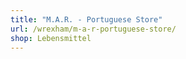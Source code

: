 ```yaml
---
title: "M.A.R. - Portuguese Store"
url: /wrexham/m-a-r-portuguese-store/
shop: Lebensmittel
---
```

